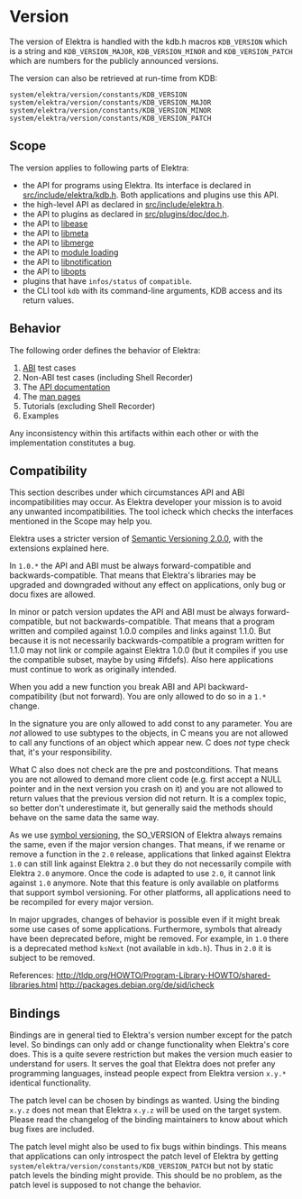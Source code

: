 # Version

The version of Elektra is handled with the kdb.h macros
`KDB_VERSION` which is a string and `KDB_VERSION_MAJOR`,
`KDB_VERSION_MINOR` and `KDB_VERSION_PATCH` which are
numbers for the publicly announced versions.

The version can also be retrieved at run-time from KDB:

```
system/elektra/version/constants/KDB_VERSION
system/elektra/version/constants/KDB_VERSION_MAJOR
system/elektra/version/constants/KDB_VERSION_MINOR
system/elektra/version/constants/KDB_VERSION_PATCH
```

## Scope

The version applies to following parts of Elektra:

- the API for programs using Elektra. Its interface
  is declared in [src/include/elektra/kdb.h](/src/include/elektra/kdb.h.in).
  Both applications and plugins use this API.
- the high-level API as declared in
  [src/include/elektra.h](/src/include/elektra.h).
- the API to plugins as declared in
  [src/plugins/doc/doc.h](/src/plugins/doc/doc.h).
- the API to [libease](/src/include/kdbease.h)
- the API to [libmeta](/src/include/kdbmeta.h)
- the API to [libmerge](/src/include/kdbmerge.h)
- the API to [module loading](/src/include/kdbmodule.h)
- the API to [libnotification](/src/include/kdbnotification.h)
- the API to [libopts](/src/include/kdbopts.h)
- plugins that have `infos/status` of `compatible`.
- the CLI tool `kdb` with its command-line
  arguments, KDB access and its return values.

## Behavior

The following order defines the behavior of Elektra:

1. [ABI](/tests/abi) test cases
2. Non-ABI test cases (including Shell Recorder)
3. The [API documentation](https://doc.libelektra.org/api/latest/html/)
4. The [man pages](/doc/help)
5. Tutorials (excluding Shell Recorder)
6. Examples

Any inconsistency within this artifacts within each other
or with the implementation constitutes a bug.

## Compatibility

This section describes under which circumstances API
and ABI incompatibilities may occur. As Elektra developer
your mission is to avoid any unwanted incompatibilities.
The tool icheck which checks the interfaces mentioned
in the Scope may help you.

Elektra uses a stricter version of
[Semantic Versioning 2.0.0](https://semver.org/),
with the extensions explained here.

In `1.0.*` the API and ABI must be always forward-compatible
and backwards-compatible.
That means that Elektra's libraries may be upgraded and downgraded
without any effect on applications, only bug or docu fixes
are allowed.

In minor or patch version updates the API and ABI must be always forward-compatible,
but not backwards-compatible.
That means that a program written and compiled against 1.0.0
compiles and links against 1.1.0. But because it is
not necessarily backwards-compatible a program written
for 1.1.0 may not link or compile against Elektra 1.0.0
(but it compiles if you use the compatible subset, maybe
by using #ifdefs).
Also here applications must continue to work as originally
intended.

When you add a new function you break ABI and API backward-
compatibility (but not forward). You are only allowed to
do so in a `1.*` change.

In the signature you are only allowed to add const to
any parameter. You are _not_ allowed to use subtypes to
the objects, in C means you are not allowed to call any
functions of an object which appear new. C does _not_
type check that, it's your responsibility.

What C also does not check are the pre and postconditions.
That means you are not allowed to demand more client code
(e.g. first accept a NULL pointer and in the next version
you crash on it) and you are not allowed to return
values that the previous version did not return. It is
a complex topic, so better don't underestimate it, but
generally said the methods should behave on the same data
the same way.

As we use [symbol versioning](dev/symbol-versioning.md), the SO_VERSION
of Elektra always remains the same, even if the major version changes.
That means, if we rename or remove a function in the `2.0` release,
applications that linked against Elektra `1.0` can still link against
Elektra `2.0` but they do not necessarily compile with Elektra `2.0`
anymore. Once the code is adapted to use `2.0`, it cannot link against
`1.0` anymore. Note that this feature is only available on platforms
that support symbol versioning. For other platforms, all applications
need to be recompiled for every major version.

In major upgrades, changes of behavior is possible even if it might
break some use cases of some applications. Furthermore, symbols
that already have been deprecated before, might be removed.
For example, in `1.0` there is a deprecated method `ksNext` (not
available in `kdb.h`). Thus in `2.0` it is subject to be removed.

References:
http://tldp.org/HOWTO/Program-Library-HOWTO/shared-libraries.html
http://packages.debian.org/de/sid/icheck

## Bindings

Bindings are in general tied to Elektra's version number except
for the patch level. So bindings can only add or change
functionality when Elektra's core does.
This is a quite severe restriction but makes the version
much easier to understand for users. It serves the goal
that Elektra does not prefer any programming languages,
instead people expect from Elektra version `x.y.*`
identical functionality.

The patch level can be chosen by bindings as wanted.
Using the binding `x.y.z` does not mean that
Elektra `x.y.z` will be used on the target system.
Please read the changelog of the binding maintainers to
know about which bug fixes are included.

The patch level might also be used to fix bugs within bindings.
This means that applications can only introspect the patch
level of Elektra by getting `system/elektra/version/constants/KDB_VERSION_PATCH`
but not by static patch levels the binding might provide.
This should be no problem, as the patch level is supposed
to not change the behavior.
